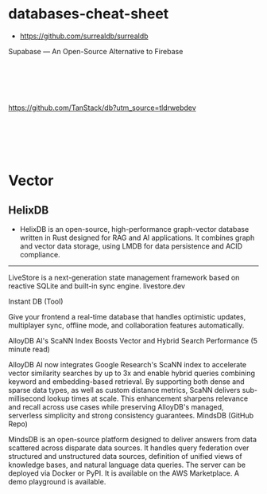 # databases-cheat-sheet


- https://github.com/surrealdb/surrealdb


 Supabase — An Open-Source Alternative to Firebase





<br><br>
<br><br>

https://github.com/TanStack/db?utm_source=tldrwebdev


<br><br>
<br><br>


# Vector

## HelixDB 
- HelixDB is an open-source, high-performance graph-vector database written in Rust designed for RAG and AI applications. It combines graph and vector data storage, using LMDB for data persistence and ACID compliance. 








---------------


 LiveStore is a next-generation state management framework based on reactive SQLite and built-in sync engine.
livestore.dev 







 Instant DB (Tool)

Give your frontend a real-time database that handles optimistic updates, multiplayer sync, offline mode, and collaboration features automatically. 




AlloyDB AI's ScaNN Index Boosts Vector and Hybrid Search Performance (5 minute read)

AlloyDB AI now integrates Google Research's ScaNN index to accelerate vector similarity searches by up to 3x and enable hybrid queries combining keyword and embedding-based retrieval. By supporting both dense and sparse data types, as well as custom distance metrics, ScaNN delivers sub-millisecond lookup times at scale. This enhancement sharpens relevance and recall across use cases while preserving AlloyDB's managed, serverless simplicity and strong consistency guarantees.
MindsDB (GitHub Repo)

MindsDB is an open-source platform designed to deliver answers from data scattered across disparate data sources. It handles query federation over structured and unstructured data sources, definition of unified views of knowledge bases, and natural language data queries. The server can be deployed via Docker or PyPI. It is available on the AWS Marketplace. A demo playground is available. 
